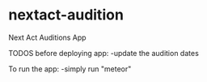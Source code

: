 # nextact-audition
Next Act Auditions App

TODOS before deploying app:
-update the audition dates

To run the app:
-simply run "meteor"